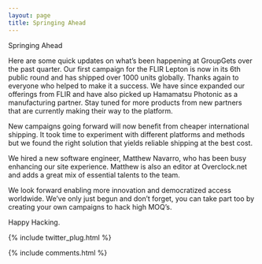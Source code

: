 ```yaml
---
layout: page
title: Springing Ahead
---
```

Springing Ahead

Here are some quick updates on what’s been happening at GroupGets over the past quarter. Our first campaign for the FLIR Lepton is now in its 6th public round and has shipped over 1000 units globally. Thanks again to everyone who helped to make it a success. We have since expanded our offerings from FLIR and have also picked up Hamamatsu Photonic as a manufacturing partner. Stay tuned for more products from new partners that are currently making their way to the platform.

New campaigns going forward will now benefit from cheaper international shipping. It took time to experiment with different platforms and methods but we found the right solution that yields reliable shipping at the best cost.

We hired a new software engineer, Matthew Navarro, who has been busy enhancing our site experience. Matthew is also an editor at Overclock.net and adds a great mix of essential talents to the team.

We look forward enabling more innovation and democratized access worldwide. We’ve only just begun and don’t forget, you can take part too by creating your own campaigns to hack high MOQ’s.

Happy Hacking.

{% include twitter_plug.html %}

{% include comments.html %}